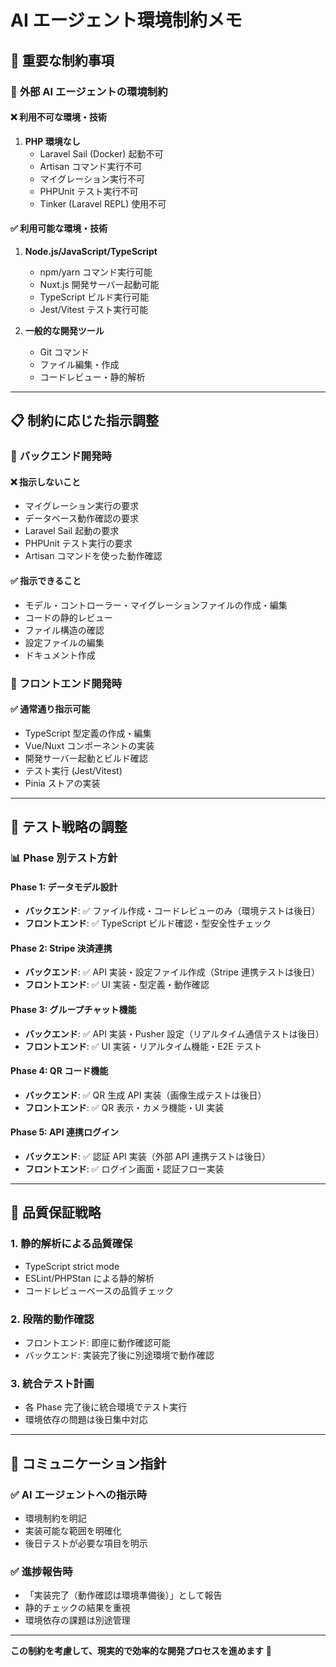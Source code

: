 # AI エージェント環境制約メモ

## 🚨 **重要な制約事項**

### 📝 **外部 AI エージェントの環境制約**

#### ❌ **利用不可な環境・技術**

1. **PHP 環境なし**
   - Laravel Sail (Docker) 起動不可
   - Artisan コマンド実行不可
   - マイグレーション実行不可
   - PHPUnit テスト実行不可
   - Tinker (Laravel REPL) 使用不可

#### ✅ **利用可能な環境・技術**

1. **Node.js/JavaScript/TypeScript**

   - npm/yarn コマンド実行可能
   - Nuxt.js 開発サーバー起動可能
   - TypeScript ビルド実行可能
   - Jest/Vitest テスト実行可能

2. **一般的な開発ツール**
   - Git コマンド
   - ファイル編集・作成
   - コードレビュー・静的解析

---

## 📋 **制約に応じた指示調整**

### 🔄 **バックエンド開発時**

#### ❌ **指示しないこと**

- マイグレーション実行の要求
- データベース動作確認の要求
- Laravel Sail 起動の要求
- PHPUnit テスト実行の要求
- Artisan コマンドを使った動作確認

#### ✅ **指示できること**

- モデル・コントローラー・マイグレーションファイルの作成・編集
- コードの静的レビュー
- ファイル構造の確認
- 設定ファイルの編集
- ドキュメント作成

### 🎨 **フロントエンド開発時**

#### ✅ **通常通り指示可能**

- TypeScript 型定義の作成・編集
- Vue/Nuxt コンポーネントの実装
- 開発サーバー起動とビルド確認
- テスト実行 (Jest/Vitest)
- Pinia ストアの実装

---

## 🔧 **テスト戦略の調整**

### 📊 **Phase 別テスト方針**

#### **Phase 1: データモデル設計**

- **バックエンド**: ✅ ファイル作成・コードレビューのみ（環境テストは後日）
- **フロントエンド**: ✅ TypeScript ビルド確認・型安全性チェック

#### **Phase 2: Stripe 決済連携**

- **バックエンド**: ✅ API 実装・設定ファイル作成（Stripe 連携テストは後日）
- **フロントエンド**: ✅ UI 実装・型定義・動作確認

#### **Phase 3: グループチャット機能**

- **バックエンド**: ✅ API 実装・Pusher 設定（リアルタイム通信テストは後日）
- **フロントエンド**: ✅ UI 実装・リアルタイム機能・E2E テスト

#### **Phase 4: QR コード機能**

- **バックエンド**: ✅ QR 生成 API 実装（画像生成テストは後日）
- **フロントエンド**: ✅ QR 表示・カメラ機能・UI 実装

#### **Phase 5: API 連携ログイン**

- **バックエンド**: ✅ 認証 API 実装（外部 API 連携テストは後日）
- **フロントエンド**: ✅ ログイン画面・認証フロー実装

---

## 🎯 **品質保証戦略**

### 1. **静的解析による品質確保**

- TypeScript strict mode
- ESLint/PHPStan による静的解析
- コードレビューベースの品質チェック

### 2. **段階的動作確認**

- フロントエンド: 即座に動作確認可能
- バックエンド: 実装完了後に別途環境で動作確認

### 3. **統合テスト計画**

- 各 Phase 完了後に統合環境でテスト実行
- 環境依存の問題は後日集中対応

---

## 📝 **コミュニケーション指針**

### ✅ **AI エージェントへの指示時**

- 環境制約を明記
- 実装可能な範囲を明確化
- 後日テストが必要な項目を明示

### ✅ **進捗報告時**

- 「実装完了（動作確認は環境準備後）」として報告
- 静的チェックの結果を重視
- 環境依存の課題は別途管理

---

**この制約を考慮して、現実的で効率的な開発プロセスを進めます** 🚀
